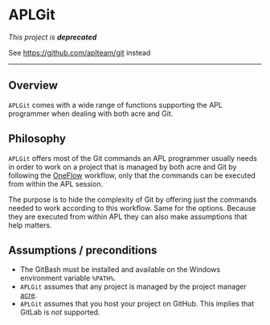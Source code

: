 # APLGit


_This project is **deprecated**_

See https://github.com/aplteam/git instead

-----

## Overview

`APLGit` comes with a wide range of functions supporting the APL programmer when dealing with both acre and Git.


## Philosophy

`APLGit` offers most of the Git commands an APL programmer usually needs in order to work on a project that is managed 
by both acre and Git by following the 
[OneFlow](https://www.endoflineblog.com/oneflow-a-git-branching-model-and-workflow) 
workflow, only that the commands can be executed from within the APL session.

The purpose is to hide the complexity of Git by offering just the commands needed to work according to this workflow.
Same for the options. Because they are executed from within APL they can also make assumptions that help matters.


## Assumptions / preconditions

* The GitBash must be installed and available on the Windows environment variable `%PATH%`.
* `APLGit` assumes that any project is managed by the project manager 
  [acre](https://github.com/the-carlisle-group/Acre-Desktop).
* `APLGit` assumes that you host your project on GitHub. This implies that GitLab is _not_ supported.

